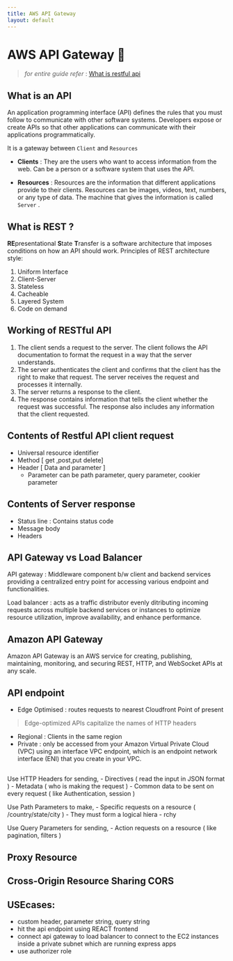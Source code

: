 ```yaml
---
title: AWS API Gateway
layout: default
---
```

# AWS API Gateway 🚪

> *for entire guide refer* : [What is restful api](https://aws.amazon.com/what-is/restful-api/)

## What is an API
An application programming interface (API) defines the rules that you must follow to communicate with other software systems. Developers expose or create APIs so that other applications can communicate with their applications programmatically.

It is a gateway between ```Client``` and ```Resources```

- **Clients** : They are the users who want to access information from the web. Can be a person or a software system that uses the API.

- **Resources** : Resources are the information that different applications provide to their clients. Resources can be images, videos, text, numbers, or any type of data.
The machine that gives the information is called ```Server``` .

## What is REST ?
**RE**presentational **S**tate **T**ransfer is a software architecture that imposes conditions on how an API should work.
Principles of REST architecture style:
1. Uniform Interface 
2. Client-Server
3. Stateless
4. Cacheable
5. Layered System
6. Code on demand

## Working of RESTful API
1. The client sends a request to the server. The client follows the API documentation to format the request in a way that the server understands.
2. The server authenticates the client and confirms that the client has the right to make that request.
The server receives the request and processes it internally.
3. The server returns a response to the client. 
4. The response contains information that tells the client whether the request was successful. The response also includes any information that the client requested.
 
## Contents of Restful API client request
- Universal resource identifier
- Method [ get ,post,put delete]
- Header [ Data and parameter ]
	- Parameter can be path parameter, query parameter, cookier parameter

## Contents of Server response
- Status line : Contains status code 
- Message body
- Headers

## API Gateway vs Load Balancer
API gateway : Middleware component b/w client and backend services providing a centralized entry point for accessing various endpoint and functionalities.

Load balancer : acts as  a traffic distributor evenly ditributing incoming requests across multiple backend services or instances to optimize resource utilization, improve availability, and enhance performance. 

## Amazon API Gateway
Amazon API Gateway is an AWS service for creating, publishing, maintaining, monitoring, and securing REST, HTTP, and WebSocket APIs at any scale.

## API endpoint
- Edge Optimised : routes requests to nearest Cloudfront Point of present
> Edge-optimized APIs capitalize the names of HTTP headers
- Regional : Clients in the same region
- Private :  only be accessed from your Amazon Virtual Private Cloud (VPC) using an interface VPC endpoint, which is an endpoint network interface (ENI) that you create in your VPC.

##
Use HTTP Headers for sending,
	- Directives ( read the input in JSON format )
	- Metadata ( who is making the request )
	- Common data to be sent on every request ( like Authentication, session )

Use Path Parameters to make,
	- Specific requests on a resource ( /country/state/city )
	- They must form a logical hiera	- rchy

Use Query Parameters for sending,
	- Action requests on a resource ( like pagination, filters )
## Proxy Resource
## Cross-Origin Resource Sharing CORS

## USEcases:
- custom header, parameter string, query string
- hit the api endpoint using REACT frontend
- connect api gateway to load balancer to connect to the EC2 instances inside a private subnet which are running express apps
- use authorizer role 
